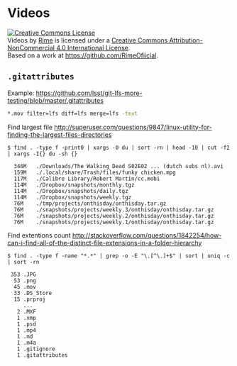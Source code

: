 # Videos

<a rel="license" href="http://creativecommons.org/licenses/by-nc/4.0/"><img alt="Creative Commons License" style="border-width:0" src="https://i.creativecommons.org/l/by-nc/4.0/88x31.png" /></a><br /><span xmlns:dct="http://purl.org/dc/terms/" href="http://purl.org/dc/dcmitype/StillImage" property="dct:title" rel="dct:type">Videos</span> by <a xmlns:cc="http://creativecommons.org/ns#" href="https://rime.co" property="cc:attributionName" rel="cc:attributionURL">Rime</a> is licensed under a <a rel="license" href="http://creativecommons.org/licenses/by-nc/4.0/">Creative Commons Attribution-NonCommercial 4.0 International License</a>.<br />Based on a work at <a xmlns:dct="http://purl.org/dc/terms/" href="https://github.com/RimeOfiicial" rel="dct:source">https://github.com/RimeOfiicial</a>.

## `.gitattributes`
Example: https://github.com/lsst/git-lfs-more-testing/blob/master/.gitattributes
```sh
*.mov filter=lfs diff=lfs merge=lfs -text
```

Find largest file http://superuser.com/questions/9847/linux-utility-for-finding-the-largest-files-directories
```
$ find . -type f -print0 | xargs -0 du | sort -rn | head -10 | cut -f2 | xargs -I{} du -sh {}

  346M   ./Downloads/The Walking Dead S02E02 ... (dutch subs nl).avi
  159M   ./.local/share/Trash/files/funky chicken.mpg
  117M   ./Calibre Library/Robert Martin/cc.mobi
  114M   ./Dropbox/snapshots/monthly.tgz
  114M   ./Dropbox/snapshots/daily.tgz
  114M   ./Dropbox/snapshots/weekly.tgz
  76M    ./tmp/projects/onthisday/onthisday.tar.gz
  76M    ./snapshots/projects/weekly.3/onthisday/onthisday.tar.gz
  76M    ./snapshots/projects/weekly.2/onthisday/onthisday.tar.gz
  76M    ./snapshots/projects/weekly.1/onthisday/onthisday.tar.gz
```

Find extentions count http://stackoverflow.com/questions/1842254/how-can-i-find-all-of-the-distinct-file-extensions-in-a-folder-hierarchy
```
$ find . -type f -name "*.*" | grep -o -E "\.[^\.]+$" | sort | uniq -c | sort -rn

 353 .JPG
  53 .png
  45 .mov
  33 .DS_Store
  15 .prproj
     ...
   2 .MXF
   1 .xmp
   1 .psd
   1 .mp4
   1 .md
   1 .m4a
   1 .gitignore
   1 .gitattributes
```

